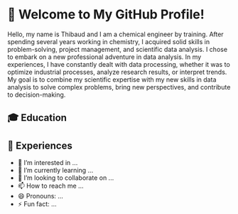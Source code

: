 # 👋 Welcome to My GitHub Profile!
Hello, my name is Thibaud and I am a chemical engineer by training. After spending several years working in chemistry, I acquired solid skills in problem-solving, project management, and scientific data analysis. 
I chose to embark on a new professional adventure in data analysis.
In my experiences, I have constantly dealt with data processing, whether it was to optimize industrial processes, analyze research results, or interpret trends.
My goal is to combine my scientific expertise with my new skills in data analysis to solve complex problems, bring new perspectives, and contribute to decision-making.

## 🎓 Education 
 
## 💼 Experiences
- 👀 I’m interested in ...
- 🌱 I’m currently learning ...
- 💞️ I’m looking to collaborate on ...
- 📫 How to reach me ...
- 😄 Pronouns: ...
- ⚡ Fun fact: ...

<!---
Thibaud-TR/Thibaud-TR is a ✨ special ✨ repository because its `README.md` (this file) appears on your GitHub profile.
You can click the Preview link to take a look at your changes.
--->
